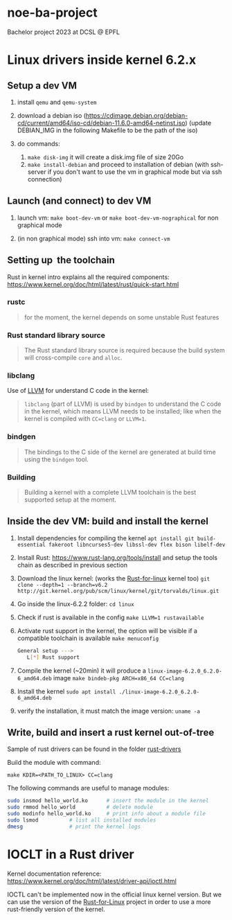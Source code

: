 # noe-ba-project
Bachelor project 2023 at DCSL @ EPFL

# Linux drivers inside kernel 6.2.x

## Setup a dev VM

1.  install `qemu` and `qemu-system`
    
2.  download a debian iso (https://cdimage.debian.org/debian-cd/current/amd64/iso-cd/debian-11.6.0-amd64-netinst.iso) (update DEBIAN_IMG in the following Makefile to be the path of the iso)
    
3.  do commands:
    
    1.  `make disk-img` it will create a disk.img file of size 20Go
    2.  `make install-debian` and proceed to installation of debian (with ssh-server if you don't want to use the vm in graphical mode but via ssh connection)

## Launch (and connect) to dev VM

1.  launch vm:
    `make boot-dev-vm` or `make boot-dev-vm-nographical` for non graphical mode
    
2.  (in non graphical mode) ssh into vm:
    `make connect-vm`
    

## Setting up  the toolchain

Rust in kernel intro explains all the required components: https://www.kernel.org/doc/html/latest/rust/quick-start.html

### rustc[](https://www.kernel.org/doc/html/latest/rust/quick-start.html#rustc "Permalink to this heading")

> for the moment, the kernel depends on some unstable Rust features

### Rust standard library source

> The Rust standard library source is required because the build system will cross-compile `core` and `alloc`.

### libclang

Use of [LLVM](https://fr.wikipedia.org/wiki/LLVM) for understand C code in the kernel:

> `libclang` (part of LLVM) is used by `bindgen` to understand the C code in the kernel, which means LLVM needs to be installed; like when the kernel is compiled with `CC=clang` or `LLVM=1`.

### bindgen

> The bindings to the C side of the kernel are generated at build time using the `bindgen` tool.

### Building

> Building a kernel with a complete LLVM toolchain is the best supported setup at the moment.

## Inside the dev VM: build and install the kernel

1.  Install dependencies for compiling the kernel
    `apt install git build-essential fakeroot libncurses5-dev libssl-dev flex bison libelf-dev`
    
2.  Install Rust: https://www.rust-lang.org/tools/install and setup the tools chain as described in previous section
    
3.  Download the linux kernel: (works the [Rust-for-linux](https://github.com/Rust-for-Linux/linux) kernel too)
    `git clone --depth=1 --branch=v6.2 http://git.kernel.org/pub/scm/linux/kernel/git/torvalds/linux.git`
    
4.  Go inside the linux-6.2.2 folder:
    `cd linux`
    
5.  Check if rust is available in the config
    `make LLVM=1 rustavailable`
    
6.  Activate rust support in the kernel, the option will be visible if a compatible toolchain is available
    `make menuconfig`
    
    ```bash
    General setup --->
       L[*] Rust support
    ```
    
7.  Compile the kernel (~20min) it will produce a `linux-image-6.2.0_6.2.0-6_amd64.deb` image
    `make bindeb-pkg ARCH=x86_64 CC=clang`
    
8.  Install the kernel
    `sudo apt install ./linux-image-6.2.0_6.2.0-6_amd64.deb`
    
9.  verify the installation, it must match the image version:
    `uname -a`
    

## Write, build and insert a rust kernel out-of-tree

Sample of rust drivers can be found in the folder [rust-drivers](https://github.com/NoeTerrier/noe-ba-project/tree/main/rust-drivers)

Build the module with command:

`make KDIR=<PATH_TO_LINUX> CC=clang`

The following commands are useful to manage modules:

```bash
sudo insmod hello_world.ko    	# insert the module in the kernel 
sudo rmmod hello_world        	# delete module
sudo modinfo hello_world.ko   	# print info about a module file
sudo lsmod			# list all installed modules
dmesg  				# print the kernel logs
```

# IOCLT in a Rust driver

Kernel documentation reference: https://www.kernel.org/doc/html/latest/driver-api/ioctl.html

IOCTL can't be implemented now in the official linux kernel version. But we can use the version of the [Rust-for-Linux](https://github.com/Rust-for-Linux/linux) project in order to use a more rust-friendly version of the kernel.
